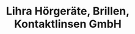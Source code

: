 ---
title: "Lihra Hörgeräte, Brillen, Kontaktlinsen GmbH"
url: /minden/lihra-hoergeraete-brillen-kontaktlinsen-gmbh/
shop: Hörgeräte
---